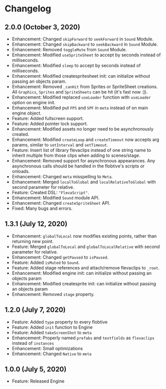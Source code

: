 # Changelog

## 2.0.0 (October 3, 2020)
- Enhancement: Changed `skipForward` to `seekForward` in `Sound` Module.
- Enhancement: Changed `skipBackward` to `seekBackward` in `Sound` Module.
- Enhancement: Removed `toggleMute` from `Sound` Module.
- Enhancement: Modified `useSpriteSheet` to accept by seconds instead of milliseconds.
- Enhancement: Modified `sleep` to accept by seconds instead of milliseconds.
- Enhancement: Modified createspritesheet init: can initialize without passing an objects param.
- Enhancement: Removed `_canHit` from Sprites or SpriteSheet creations. All `Graphics`, `Sprites` and `SpriteSheets` can be hit (it's fast now :]).
- Enhancement: Modified replaced `useLoader` function with `useLoader` option on engine init.
- Enhancement: Modified put `FPS` and `SPF` in `meta` instead of on main engine object.
- Feature: Added fullscreen support.
- Feature: Added pointer lock support.
- Enhancement: Modified assets no longer need to be asynchronously created.
- Enhancement: Modified `createLoop` and `createTimeout` now accepts arg params, similar to `setInterval` and `setTimeout`.
- Feature: Insert list of library flevaclips instead of one string name to inherit multiple from those clips when adding to scenes/stage.
- Enhancement: Removed support for asynchronous appearances. Any asynchronous calls should be handled in the flobtive's scripts or onloads.
- Enhancement: Changed `meta` misspelling to `Meta`.
- Enhancement: Merged `localToGlobal` and `localRelativeToGlobal` with second parameter for relative.
- Feature: Created DSL: `"FlevaScript"`.
- Enhancement: Modified `Sound` module API.
- Enhancement: Changed `createSpriteSheet` API.
- Fixed: Many bugs and errors.

## 1.3.1 (July 12, 2020)
- Enhancement: `globalToLocal` now modifies existing points, rather than returning new point.
- Feature: Merged `globalToLocal` and `globalToLocalRelative` with second parameter for relative.
- Enhancement: Changed `getPaused` to `isPaused`.
- Feature: Added `isMuted` to `Sound`.
- Feature: Added stage references and attach/remove flevaclips to `_root`.
- Enhancement: Modified engine init: can initialize without passing an objects param
- Enhancement: Modified createsprite init: can initialize without passing an objects param
- Enhancement: Removed `stage` property.

## 1.2.0 (July 7, 2020)
- Feature: Added `type` property to every flobtive
- Feature: Added `init` function to Engine
- Feature: Added `takeScreenShot` to `meta`
- Enhancement: Properly named `prefabs` and `textfields` as `flevaclips` instead of `instances`
- Enhancement: Small optimizations
- Enhancement: Changed `Native` to `meta`

## 1.0.0 (July 5, 2020)
- Feature: Released Engine